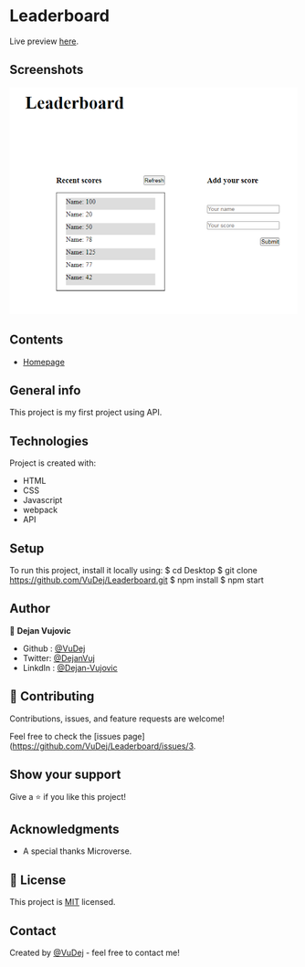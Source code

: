 # Leaderboard

Live preview [here](--fix). 

## Screenshots
![Example screenshot](img/screenshot.PNG)

## Contents
* [Homepage](#homepage)

## General info
This project is my first project using API.

## Technologies
Project is created with:
* HTML
* CSS
* Javascript
* webpack
* API

## Setup
To run this project, install it locally using:
$ cd Desktop
$ git clone https://github.com/VuDej/Leaderboard.git
$ npm install
$ npm start

## Author

👤 **Dejan Vujovic**

- Github : [@VuDej](https://github.com/VuDej)
- Twitter: [@DejanVuj](https://twitter.com/DejanVuj)
- LinkdIn : [@Dejan-Vujovic](https://www.linkedin.com/in/dejan-vujovic-5a0672225/)


## 🤝 Contributing

Contributions, issues, and feature requests are welcome!

Feel free to check the [issues page](https://github.com/VuDej/Leaderboard/issues/3.

## Show your support

Give a ⭐️ if you like this project!

## Acknowledgments

- A special thanks Microverse.

## 📝 License

This project is [MIT](LICENSE) licensed.

## Contact
Created by [@VuDej](https://github.com/VuDej) - feel free to contact me!